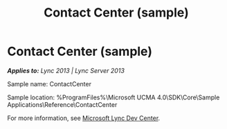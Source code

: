 ﻿---
title: Contact Center (sample)
TOCTitle: Contact Center (sample)
ms:assetid: 18bab0a0-6d24-4168-a75f-e404f7f8a970
ms:mtpsurl: https://msdn.microsoft.com/en-us/library/Dn454818(v=office.15)
ms:contentKeyID: 57103658
ms.date: 07/25/2014
mtps_version: v=office.15
---

# Contact Center (sample)


_**Applies to:** Lync 2013 | Lync Server 2013_

Sample name: ContactCenter

Sample location: %ProgramFiles%\\Microsoft UCMA 4.0\\SDK\\Core\\Sample Applications\\Reference\\ContactCenter

For more information, see [Microsoft Lync Dev Center](http://go.microsoft.com/fwlink/?linkid=201840).

